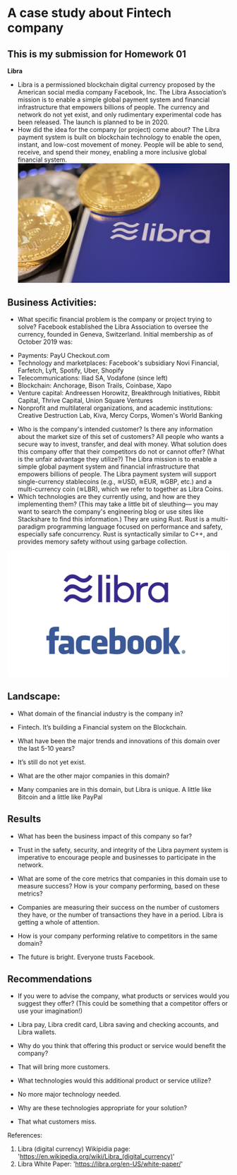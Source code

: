# A case study about Fintech company
## This is my submission for Homework 01
**Libra**
* Libra is a permissioned blockchain digital currency proposed by the American social media company Facebook, Inc.
The Libra Association’s mission is to enable a simple global payment system and financial infrastructure that empowers billions of people.
The currency and network do not yet exist, and only rudimentary experimental code has been released. The launch is planned to be in 2020.
* How did the idea for the company (or project) come about?
The Libra payment system is built on blockchain technology to enable the open, instant, and low-cost movement of money. People will be able to send, receive, and spend their money, enabling a more inclusive global financial system.
![alt text](Libra01.jpg)

## Business Activities:
* What specific financial problem is the company or project trying to solve?
Facebook established the Libra Association to oversee the currency, founded in Geneva, Switzerland. Initial membership as of October 2019 was:
-	Payments: PayU Checkout.com
-	Technology and marketplaces: Facebook's subsidiary Novi Financial, Farfetch, Lyft, Spotify, Uber, Shopify
-	Telecommunications: Iliad SA, Vodafone (since left)
-	Blockchain: Anchorage, Bison Trails, Coinbase, Xapo
-	Venture capital: Andreessen Horowitz, Breakthrough Initiatives, Ribbit Capital, Thrive Capital, Union Square Ventures
-	Nonprofit and multilateral organizations, and academic institutions: Creative Destruction Lab, Kiva, Mercy Corps, Women's World Banking
* Who is the company's intended customer?  Is there any information about the market size of this set of customers?
All people who wants a secure way to invest, transfer, and deal with money.
What solution does this company offer that their competitors do not or cannot offer? (What is the unfair advantage they utilize?)
The Libra mission is to enable a simple global payment system and financial infrastructure that empowers billions of people. The Libra payment system will support single-currency stablecoins (e.g., ≋USD, ≋EUR, ≋GBP, etc.) and a multi-currency coin (≋LBR), which we refer to together as Libra Coins.
* Which technologies are they currently using, and how are they implementing them? (This may take a little bit of sleuthing–– you may want to search the company's engineering blog or use sites like Stackshare to find this information.)
They are using Rust. Rust is a multi-paradigm programming language focused on performance and safety, especially safe concurrency. Rust is syntactically similar to C++, and provides memory safety without using garbage collection.

![alt text](Libra02.jpg)

## Landscape:
* What domain of the financial industry is the company in?
- Fintech. It’s building a Financial system on the Blockchain.
* What have been the major trends and innovations of this domain over the last 5-10 years?
- It’s still do not yet exist.
* What are the other major companies in this domain?
- Many companies are in this domain, but Libra is unique. A little like Bitcoin and a little like PayPal
## Results
* What has been the business impact of this company so far?
- Trust in the safety, security, and integrity of the Libra payment system is imperative to encourage people and businesses to participate in the network. 
* What are some of the core metrics that companies in this domain use to measure success? How is your company performing, based on these metrics?
- Companies are measuring their success on the number of customers they have, or the number of transactions they have in a period. Libra is getting a whole of attention.
* How is your company performing relative to competitors in the same domain?
- The future is bright. Everyone trusts Facebook.
## Recommendations
* If you were to advise the company, what products or services would you suggest they offer? (This could be something that a competitor offers or use your imagination!)
- Libra pay, Libra credit card, Libra saving and checking accounts, and Libra wallets.
* Why do you think that offering this product or service would benefit the company?
- That will bring more customers.
* What technologies would this additional product or service utilize?
- No more major technology needed.
* Why are these technologies appropriate for your solution?
- That what customers miss.

References:
1.	Libra (digital currency) Wikipidia page: 'https://en.wikipedia.org/wiki/Libra_(digital_currency)'
2.	Libra White Paper: 'https://libra.org/en-US/white-paper/'

